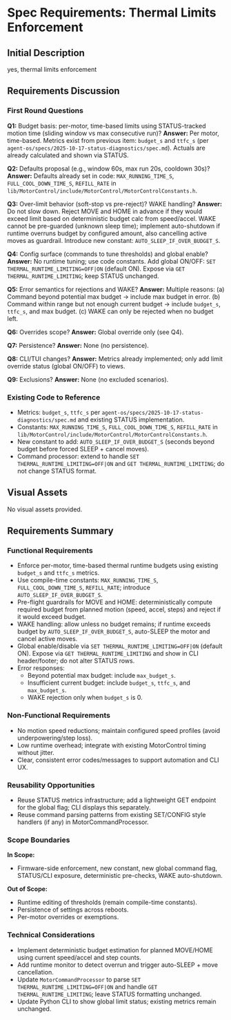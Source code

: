 # Spec Requirements: Thermal Limits Enforcement

## Initial Description
yes, thermal limits enforcement

## Requirements Discussion

### First Round Questions

**Q1:** Budget basis: per-motor, time-based limits using STATUS-tracked motion time (sliding window vs max consecutive run)?
**Answer:** Per motor, time-based. Metrics exist from previous item: `budget_s` and `ttfc_s` (per `agent-os/specs/2025-10-17-status-diagnostics/spec.md`). Actuals are already calculated and shown via STATUS.

**Q2:** Defaults proposal (e.g., window 60s, max run 20s, cooldown 30s)?
**Answer:** Defaults already set in code: `MAX_RUNNING_TIME_S`, `FULL_COOL_DOWN_TIME_S`, `REFILL_RATE` in `lib/MotorControl/include/MotorControl/MotorControlConstants.h`.

**Q3:** Over-limit behavior (soft-stop vs pre-reject)? WAKE handling?
**Answer:** Do not slow down. Reject MOVE and HOME in advance if they would exceed limit based on deterministic budget calc from speed/accel. WAKE cannot be pre-guarded (unknown sleep time); implement auto-shutdown if runtime overruns budget by configured amount, also cancelling active moves as guardrail. Introduce new constant: `AUTO_SLEEP_IF_OVER_BUDGET_S`.

**Q4:** Config surface (commands to tune thresholds) and global enable?
**Answer:** No runtime tuning; use code constants. Add global ON/OFF: `SET THERMAL_RUNTIME_LIMITING=OFF|ON` (default ON). Expose via `GET THERMAL_RUNTIME_LIMITING`; keep STATUS unchanged.

**Q5:** Error semantics for rejections and WAKE?
**Answer:** Multiple reasons: (a) Command beyond potential max budget → include max budget in error. (b) Command within range but not enough current budget → include `budget_s`, `ttfc_s`, and max budget. (c) WAKE can only be rejected when no budget left.

**Q6:** Overrides scope?
**Answer:** Global override only (see Q4).

**Q7:** Persistence?
**Answer:** None (no persistence).

**Q8:** CLI/TUI changes?
**Answer:** Metrics already implemented; only add limit override status (global ON/OFF) to views.

**Q9:** Exclusions?
**Answer:** None (no excluded scenarios).

### Existing Code to Reference
- Metrics: `budget_s`, `ttfc_s` per `agent-os/specs/2025-10-17-status-diagnostics/spec.md` and existing STATUS implementation.
- Constants: `MAX_RUNNING_TIME_S`, `FULL_COOL_DOWN_TIME_S`, `REFILL_RATE` in `lib/MotorControl/include/MotorControl/MotorControlConstants.h`.
- New constant to add: `AUTO_SLEEP_IF_OVER_BUDGET_S` (seconds beyond budget before forced SLEEP + cancel moves).
- Command processor: extend to handle `SET THERMAL_RUNTIME_LIMITING=OFF|ON` and `GET THERMAL_RUNTIME_LIMITING`; do not change STATUS format.

## Visual Assets

No visual assets provided.

## Requirements Summary

### Functional Requirements
- Enforce per-motor, time-based thermal runtime budgets using existing `budget_s` and `ttfc_s` metrics.
- Use compile-time constants: `MAX_RUNNING_TIME_S`, `FULL_COOL_DOWN_TIME_S`, `REFILL_RATE`; introduce `AUTO_SLEEP_IF_OVER_BUDGET_S`.
- Pre-flight guardrails for MOVE and HOME: deterministically compute required budget from planned motion (speed, accel, steps) and reject if it would exceed budget.
- WAKE handling: allow unless no budget remains; if runtime exceeds budget by `AUTO_SLEEP_IF_OVER_BUDGET_S`, auto-SLEEP the motor and cancel active moves.
- Global enable/disable via `SET THERMAL_RUNTIME_LIMITING=OFF|ON` (default ON). Expose via `GET THERMAL_RUNTIME_LIMITING` and show in CLI header/footer; do not alter STATUS rows.
- Error responses:
  - Beyond potential max budget: include `max_budget_s`.
  - Insufficient current budget: include `budget_s`, `ttfc_s`, and `max_budget_s`.
  - WAKE rejection only when `budget_s` is 0.

### Non-Functional Requirements
- No motion speed reductions; maintain configured speed profiles (avoid underpowering/step loss).
- Low runtime overhead; integrate with existing MotorControl timing without jitter.
- Clear, consistent error codes/messages to support automation and CLI UX.

### Reusability Opportunities
- Reuse STATUS metrics infrastructure; add a lightweight GET endpoint for the global flag; CLI displays this separately.
- Reuse command parsing patterns from existing SET/CONFIG style handlers (if any) in MotorCommandProcessor.

### Scope Boundaries
**In Scope:**
- Firmware-side enforcement, new constant, new global command flag, STATUS/CLI exposure, deterministic pre-checks, WAKE auto-shutdown.

**Out of Scope:**
- Runtime editing of thresholds (remain compile-time constants).
- Persistence of settings across reboots.
- Per-motor overrides or exemptions.

### Technical Considerations
- Implement deterministic budget estimation for planned MOVE/HOME using current speed/accel and step counts.
- Add runtime monitor to detect overrun and trigger auto-SLEEP + move cancellation.
- Update `MotorCommandProcessor` to parse `SET THERMAL_RUNTIME_LIMITING=OFF|ON` and handle `GET THERMAL_RUNTIME_LIMITING`; leave STATUS formatting unchanged.
- Update Python CLI to show global limit status; existing metrics remain unchanged.
